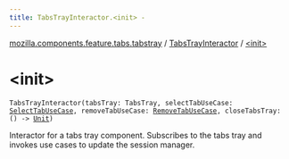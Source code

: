 ```yaml
---
title: TabsTrayInteractor.<init> - 
---
```


[mozilla.components.feature.tabs.tabstray](../index.html) / [TabsTrayInteractor](index.html) / [&lt;init&gt;](./-init-.html)

# &lt;init&gt;

`TabsTrayInteractor(tabsTray: TabsTray, selectTabUseCase: `[`SelectTabUseCase`](../../mozilla.components.feature.tabs/-tabs-use-cases/-select-tab-use-case/index.html)`, removeTabUseCase: `[`RemoveTabUseCase`](../../mozilla.components.feature.tabs/-tabs-use-cases/-remove-tab-use-case/index.html)`, closeTabsTray: () -> `[`Unit`](https://kotlinlang.org/api/latest/jvm/stdlib/kotlin/-unit/index.html)`)`

Interactor for a tabs tray component. Subscribes to the tabs tray and invokes use cases to update
the session manager.

